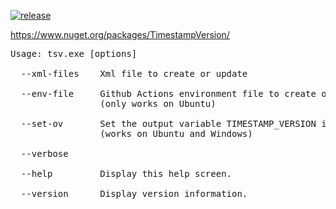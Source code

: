 [![release](https://github.com/jasondavis303/TimestampVersion/actions/workflows/release.yml/badge.svg)](https://github.com/jasondavis303/TimestampVersion/actions/workflows/release.yml)

https://www.nuget.org/packages/TimestampVersion/

<pre>
Usage: tsv.exe [options]

  --xml-files    Xml file to create or update

  --env-file     Github Actions environment file to create or update 
                 (only works on Ubuntu)

  --set-ov       Set the output variable TIMESTAMP_VERSION in Github Actions
                 (works on Ubuntu and Windows)

  --verbose

  --help         Display this help screen.

  --version      Display version information.
</pre>